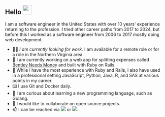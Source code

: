 ## Hello <img src="https://media.giphy.com/media/hvRJCLFzcasrR4ia7z/giphy.gif" width="30px"/>

I am a software engineer in the United States with over 10 years' experience returning to the profession. I tried other career paths from 2017 to 2024, but before this I worked as a software engineer from 2006 to 2017 mostly doing web development.

- 👨‍💻 _I am currently looking for work._ I am available for a remote role  or for a role in the Northern Virginia area.
- 🔭 I am currently working on a web app for splitting expenses called [Bentley Needs Money](https://github.com/joshuaborn/bentley-needs-money) and built with Ruby on Rails.
- 🧾 While I have the most experience with Ruby and Rails, I also have used in a professional setting JavaScript, Python, Java, R, and SAS at various points in my career.
- ⌨️ I use Git and Docker daily.
- 🤔 I am curious about learning a new programming language, such as Golang.
- 👯 I would like to collaborate on open source projects.
- 📫 I can be reached via [<img src="https://img.shields.io/badge/Email-gray?logo=gmail&logoColor=white">](mailto:joshua.born@gmail.com) or [<img src="https://img.shields.io/badge/LinkedIn-blue?logo=linkedin&logoColor=white">](https://www.linkedin.com/in/joshuaborn/).
